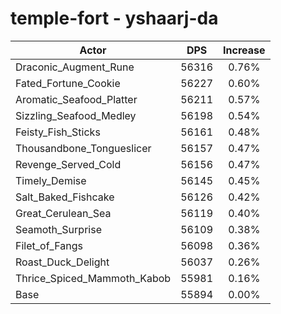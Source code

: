# temple-fort - yshaarj-da
| Actor | DPS | Increase |
|---|:---:|:---:|
|Draconic_Augment_Rune|56316|0.76%|
|Fated_Fortune_Cookie|56227|0.60%|
|Aromatic_Seafood_Platter|56211|0.57%|
|Sizzling_Seafood_Medley|56198|0.54%|
|Feisty_Fish_Sticks|56161|0.48%|
|Thousandbone_Tongueslicer|56157|0.47%|
|Revenge_Served_Cold|56156|0.47%|
|Timely_Demise|56145|0.45%|
|Salt_Baked_Fishcake|56126|0.42%|
|Great_Cerulean_Sea|56119|0.40%|
|Seamoth_Surprise|56109|0.38%|
|Filet_of_Fangs|56098|0.36%|
|Roast_Duck_Delight|56037|0.26%|
|Thrice_Spiced_Mammoth_Kabob|55981|0.16%|
|Base|55894|0.00%|
